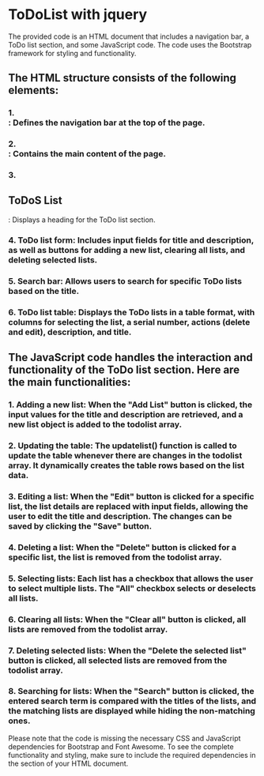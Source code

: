 # ToDoList with jquery

The provided code is an HTML document that includes a navigation bar, a ToDo list section, and some JavaScript code. The code uses the Bootstrap framework for styling and functionality.

## The HTML structure consists of the following elements:
### 1.	<nav>: Defines the navigation bar at the top of the page.
### 2.	<div class="container">: Contains the main content of the page.
### 3.	<h2 class="text-center">ToDoS List</h2>: Displays a heading for the ToDo list section.
### 4.	ToDo list form: Includes input fields for title and description, as well as buttons for adding a new list, clearing all lists, and deleting selected lists.
### 5.	Search bar: Allows users to search for specific ToDo lists based on the title.
### 6.	ToDo list table: Displays the ToDo lists in a table format, with columns for selecting the list, a serial number, actions (delete and edit), description, and title.

## The JavaScript code handles the interaction and functionality of the ToDo list section. Here are the main functionalities:
### 1.	Adding a new list: When the "Add List" button is clicked, the input values for the title and description are retrieved, and a new list object is added to the todolist array.
### 2.	Updating the table: The updatelist() function is called to update the table whenever there are changes in the todolist array. It dynamically creates the table rows based on the list data.
### 3.	Editing a list: When the "Edit" button is clicked for a specific list, the list details are replaced with input fields, allowing the user to edit the title and description. The changes can be saved by clicking the "Save" button.
### 4.	Deleting a list: When the "Delete" button is clicked for a specific list, the list is removed from the todolist array.
### 5.	Selecting lists: Each list has a checkbox that allows the user to select multiple lists. The "All" checkbox selects or deselects all lists.
### 6.	Clearing all lists: When the "Clear all" button is clicked, all lists are removed from the todolist array.
### 7.	Deleting selected lists: When the "Delete the selected list" button is clicked, all selected lists are removed from the todolist array.
### 8.	Searching for lists: When the "Search" button is clicked, the entered search term is compared with the titles of the lists, and the matching lists are displayed while hiding the non-matching ones.
Please note that the code is missing the necessary CSS and JavaScript dependencies for Bootstrap and Font Awesome. To see the complete functionality and styling, make sure to include the required dependencies in the <head> section of your HTML document.
